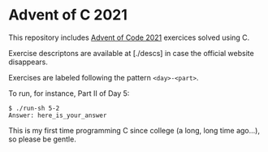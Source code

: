 # Advent of C 2021

This repository includes [Advent of Code 2021](https://adventofcode.com/2021)
exercices solved using C.

Exercise descriptons are available at [./descs] in case the official website
disappears.

Exercises are labeled following the pattern `<day>-<part>`.

To run, for instance, Part II of Day 5:

~~~
$ ./run-sh 5-2
Answer: here_is_your_answer
~~~

This is my first time programming C since college (a long, long time ago...),
so please be gentle.